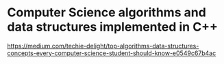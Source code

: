# Computer Science algorithms and data structures implemented in C++

https://medium.com/techie-delight/top-algorithms-data-structures-concepts-every-computer-science-student-should-know-e0549c67b4ac